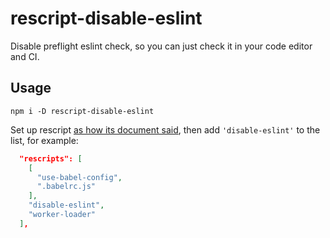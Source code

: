 # rescript-disable-eslint

Disable preflight eslint check, so you can just check it in your code editor and CI.

## Usage

```shell
npm i -D rescript-disable-eslint
```

Set up rescript [as how its document said](https://github.com/harrysolovay/rescripts#2-define-a-rescripts-field-and-specify-which-to-use), then add `'disable-eslint'` to the list, for example:

```json
  "rescripts": [
    [
      "use-babel-config",
      ".babelrc.js"
    ],
    "disable-eslint",
    "worker-loader"
  ],
```
